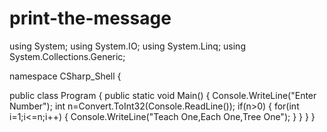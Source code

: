 # print-the-message
using System; using System.IO; using System.Linq; using System.Collections.Generic;

namespace CSharp_Shell {

public class Program 
{
    public static void Main()
    {
		Console.WriteLine("Enter Number");
		int n=Convert.ToInt32(Console.ReadLine());
		if(n>0)
		{
			for(int i=1;i<=n;i++)
			{
				Console.WriteLine("Teach One,Each One,Tree One");
			}
		}
    }
}
